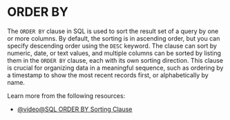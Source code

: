 # ORDER BY

The `ORDER BY` clause in SQL is used to sort the result set of a query by one or more columns. By default, the sorting is in ascending order, but you can specify descending order using the `DESC` keyword. The clause can sort by numeric, date, or text values, and multiple columns can be sorted by listing them in the `ORDER BY` clause, each with its own sorting direction. This clause is crucial for organizing data in a meaningful sequence, such as ordering by a timestamp to show the most recent records first, or alphabetically by name.

Learn more from the following resources:

- [@video@SQL ORDER BY Sorting Clause](https://www.youtube.com/watch?v=h_HHTNjAgS8)